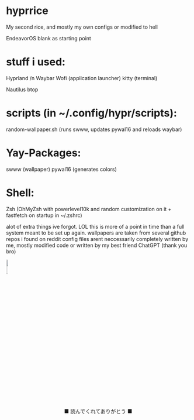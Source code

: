 # hyprrice
My second rice, and mostly my own configs or modified to hell

EndeavorOS blank as starting point

# stuff i used:
Hyprland /n
Waybar
Wofi (application launcher)
kitty (terminal)

Nautilus
btop

# scripts (in ~/.config/hypr/scripts):
random-wallpaper.sh (runs swww, updates pywal16 and reloads waybar)

# Yay-Packages:
swww (wallpaper)
pywal16 (generates colors)

# Shell:
Zsh (OhMyZsh with powerlevel10k and random customization on it + fastfetch on startup in ~/.zshrc)

alot of extra things ive forgot. LOL this is more of a point in time than a full system meant to be set up again. wallpapers are taken from several github repos i found on reddit
config files arent neccessarily completely written by me, mostly modified code or written by my best friend ChatGPT (thank you bro)

 </p>
        <img src="https://media.giphy.com/media/v1.Y2lkPWVjZjA1ZTQ3cGNlam1xZGMyb2I3aHNjYW81Mm14OXNhcTcxbGFjYW05M3QwcGhwYSZlcD12MV9naWZzX3NlYXJjaCZjdD1n/ZOGCyj0NW28gg/giphy.gif" width="10%">

  <p align="center">
    ■ 読んでくれてありがとう ■
  </p>
